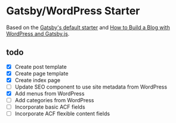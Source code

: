 # Gatsby/WordPress Starter

Based on the [Gatsby's default starter](https://github.com/gatsbyjs/gatsby-starter-default) and [How to Build a Blog with WordPress and Gatsby.js](https://www.gatsbyjs.org/blog/2019-04-26-how-to-build-a-blog-with-wordpress-and-gatsby-part-1/).

## todo

- [x] Create post template
- [x] Create page template
- [x] Create index page
- [ ] Update SEO component to use site metadata from WordPress
- [x] Add menus from WordPress
- [ ] Add categories from WordPress
- [ ] Incorporate basic ACF fields
- [ ] Incorporate ACF flexible content fields
